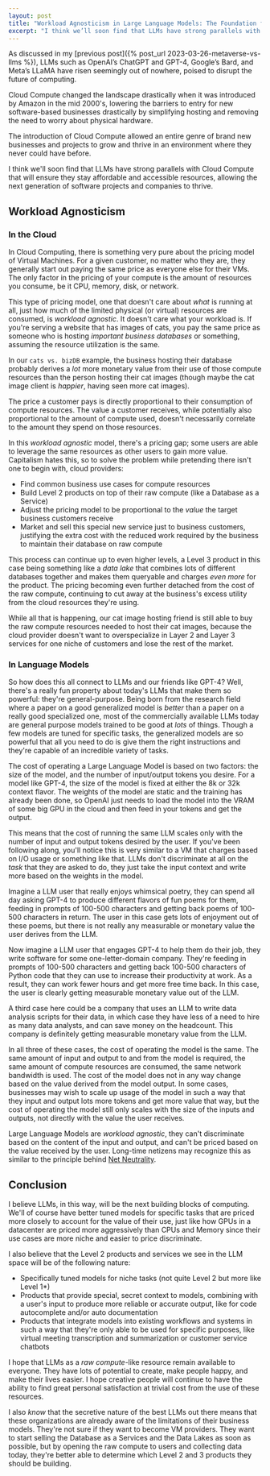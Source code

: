 ```yaml
---
layout: post
title: "Workload Agnosticism in Large Language Models: The Foundation for the Next Generation of Computing"
excerpt: "I think we’ll soon find that LLMs have strong parallels with Cloud Compute that will ensure they stay affordable and accessible resources, allowing the next generation of software projects and companies to thrive."
---
```


As discussed in my [previous post]({% post_url 2023-03-26-metaverse-vs-llms %}), LLMs such as OpenAI’s ChatGPT and GPT-4, Google’s Bard, and Meta’s LLaMA have risen seemingly out of nowhere, poised to disrupt the future of computing.

Cloud Compute changed the landscape drastically when it was introduced by Amazon in the mid 2000's, lowering the barriers to entry for new software-based businesses drastically by simplifying hosting and removing the need to worry about physical hardware.

The introduction of Cloud Compute allowed an entire genre of brand new businesses and projects to grow and thrive in an environment where they never could have before.

I think we'll soon find that LLMs have strong parallels with Cloud Compute that will ensure they stay affordable and accessible resources, allowing the next generation of software projects and companies to thrive.

## Workload Agnosticism

### In the Cloud

In Cloud Computing, there is something very pure about the pricing model of Virtual Machines. For a given customer, no matter who they are, they generally start out paying the same price as everyone else for their VMs. The only factor in the pricing of your compute is the amount of resources you consume, be it CPU, memory, disk, or network.

This type of pricing model, one that doesn't care about _what_ is running at all, just how much of the limited physical (or virtual) resources are consumed, is _workload agnostic_. It doesn't care what your workload is. If you're serving a website that has images of cats, you pay the same price as someone who is hosting _important business databases_ or something, assuming the resource utilization is the same.

In our `cats vs. bizDB` example, the business hosting their database probably derives a _lot_ more monetary value from their use of those compute resources than the person hosting their cat images (though maybe the cat image client is _happier_, having seen more cat images).

The price a customer pays is directly proportional to their consumption of compute resources. The value a customer receives, while potentially also proportional to the amount of compute used, doesn't necessarily correlate to the amount they spend on those resources.

In this _workload agnostic_ model, there's a pricing gap; some users are able to leverage the same resources as other users to gain more value. Capitalism hates this, so to solve the problem while pretending there isn't one to begin with, cloud providers:

- Find common business use cases for compute resources
- Build Level 2 products on top of their raw compute (like a Database as a Service)
- Adjust the pricing model to be proportional to the _value_ the target business customers receive
- Market and sell this special new service just to business customers, justifying the extra cost with the reduced work required by the business to maintain their database on raw compute

This process can continue up to even higher levels, a Level 3 product in this case being something like a _data lake_ that combines lots of different databases together and makes them queryable and charges _even more_ for the product. The pricing becoming even further detached from the cost of the raw compute, continuing to cut away at the business's excess utility from the cloud resources they're using.

While all that is happening, our cat image hosting friend is still able to buy the raw compute resources needed to host their cat images, because the cloud provider doesn't want to overspecialize in Layer 2 and Layer 3 services for one niche of customers and lose the rest of the market.

### In Language Models

So how does this all connect to LLMs and our friends like GPT-4? Well, there's a really fun property about today's LLMs that make them so powerful: they're general-purpose. Being born from the research field where a paper on a good generalized model is _better_ than a paper on a really good specialized one, most of the commercially available LLMs today are general purpose models trained to be good at _lots_ of things. Though a few models are tuned for specific tasks, the generalized models are so powerful that all you need to do is give them the right instructions and they're capable of an incredible variety of tasks.

The cost of operating a Large Language Model is based on two factors: the size of the model, and the number of input/output tokens you desire. For a model like GPT-4, the size of the model is fixed at either the 8k or 32k context flavor. The weights of the model are static and the training has already been done, so OpenAI just needs to load the model into the VRAM of some big GPU in the cloud and then feed in your tokens and get the output.

This means that the cost of running the same LLM scales only with the number of input and output tokens desired by the user. If you've been following along, you'll notice this is very similar to a VM that charges based on I/O usage or something like that. LLMs don't discriminate at all on the _task_ that they are asked to do, they just take the input context and write more based on the weights in the model.

Imagine a LLM user that really enjoys whimsical poetry, they can spend all day asking GPT-4 to produce different flavors of fun poems for them, feeding in prompts of 100-500 characters and getting back poems of 100-500 characters in return. The user in this case gets lots of enjoyment out of these poems, but there is not really any measurable or monetary value the user derives from the LLM.

Now imagine a LLM user that engages GPT-4 to help them do their job, they write software for some one-letter-domain company. They're feeding in prompts of 100-500 characters and getting back 100-500 characters of Python code that they can use to increase their productivity at work. As a result, they can work fewer hours and get more free time back. In this case, the user is clearly getting measurable monetary value out of the LLM.

A third case here could be a company that uses an LLM to write data analysis scripts for their data, in which case they have less of a need to hire as many data analysts, and can save money on the headcount. This company is definitely getting measurable monetary value from the LLM.

In all three of these cases, the cost of operating the model is the same. The same amount of input and output to and from the model is required, the same amount of compute resources are consumed, the same network bandwidth is used. The cost of the model does not in any way change based on the value derived from the model output. In some cases, businesses may wish to scale up usage of the model in such a way that they input and output lots more tokens and get more value that way, but the cost of operating the model still only scales with the size of the inputs and outputs, not directly with the value the user receives.

Large Language Models are _workload agnostic_, they can't discriminate based on the content of the input and output, and can't be priced based on the value received by the user. Long-time netizens may recognize this as similar to the principle behind [Net Neutrality](https://en.wikipedia.org/wiki/Net_neutrality).

## Conclusion

I believe LLMs, in this way, will be the next building blocks of computing. We'll of course have better tuned models for specific tasks that are priced more closely to account for the value of their use, just like how GPUs in a datacenter are priced more aggressively than CPUs and Memory since their use cases are more niche and easier to price discriminate.

I also believe that the Level 2 products and services we see in the LLM space will be of the following nature:

- Specifically tuned models for niche tasks (not quite Level 2 but more like Level 1*)
- Products that provide special, secret context to models, combining with a user's input to produce more reliable or accurate output, like for code autocomplete and/or auto documentation
- Products that integrate models into existing workflows and systems in such a way that they're only able to be used for specific purposes, like virtual meeting transcription and summarization or customer service chatbots

I hope that LLMs as a _raw compute_-like resource remain available to everyone. They have lots of potential to create, make people happy, and make their lives easier. I hope creative people will continue to have the ability to find great personal satisfaction at trivial cost from the use of these resources.

I also _know_ that the secretive nature of the best LLMs out there means that these organizations are already aware of the limitations of their business models. They're not sure if they want to become VM providers. They want to start selling the Database as a Services and the Data Lakes as soon as possible, but by opening the raw compute to users and collecting data today, they're better able to determine which Level 2 and 3 products they should be building.
